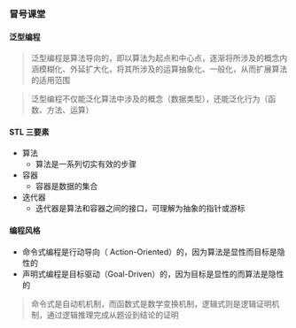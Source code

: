 ### 冒号课堂

#### 泛型编程

> 泛型编程是算法导向的，即以算法为起点和中心点，逐渐将所涉及的概念内涵模糊化、外延扩大化，将其所涉及的运算抽象化、一般化，从而扩展算法的适用范围

> 泛型编程不仅能泛化算法中涉及的概念（数据类型），还能泛化行为（函数、方法、运算）

#### STL 三要素

- 算法
  - 算法是一系列切实有效的步骤
- 容器
  - 容器是数据的集合
- 迭代器
  - 迭代器是算法和容器之间的接口，可理解为抽象的指针或游标

#### 编程风格

- 命令式编程是行动导向（ Action-Oriented）的，因为算法是显性而目标是隐性的
- 声明式编程是目标驱动（Goal-Driven）的，因为目标是显性的而算法是隐性的

> 命令式是自动机机制，而函数式是数学变换机制，逻辑式则是逻辑证明机制，通过逻辑推理完成从题设到结论的证明
